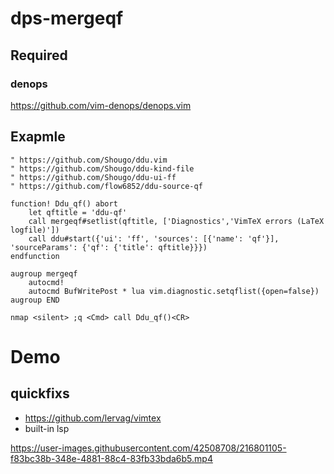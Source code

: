 # dps-mergeqf

## Required

### denops 

https://github.com/vim-denops/denops.vim

## Exapmle

```
" https://github.com/Shougo/ddu.vim
" https://github.com/Shougo/ddu-kind-file
" https://github.com/Shougo/ddu-ui-ff
" https://github.com/flow6852/ddu-source-qf

function! Ddu_qf() abort
    let qftitle = 'ddu-qf'
    call mergeqf#setlist(qftitle, ['Diagnostics','VimTeX errors (LaTeX logfile)'])
    call ddu#start({'ui': 'ff', 'sources': [{'name': 'qf'}], 'sourceParams': {'qf': {'title': qftitle}}})
endfunction

augroup mergeqf 
    autocmd!
    autocmd BufWritePost * lua vim.diagnostic.setqflist({open=false})
augroup END

nmap <silent> ;q <Cmd> call Ddu_qf()<CR>
```

# Demo

## quickfixs

* https://github.com/lervag/vimtex
* built-in lsp

https://user-images.githubusercontent.com/42508708/216801105-f83bc38b-348e-4881-88c4-83fb33bda6b5.mp4

